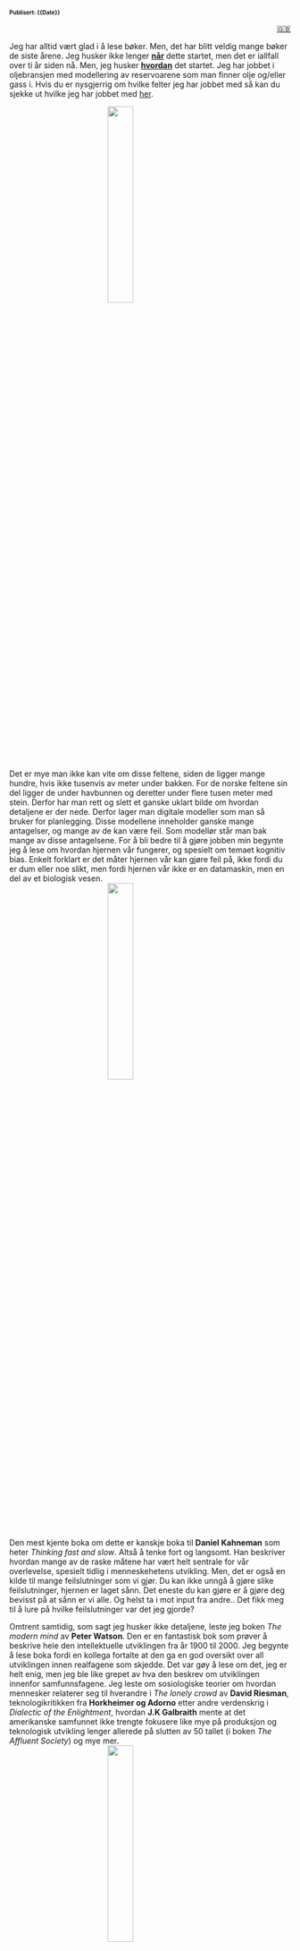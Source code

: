 <head>  
    <link rel="stylesheet" href="styles.css">
</head>

<font size="1">**Publisert: {{Date}}**</font>
<a href="books_english.md">

<div style="text-align: right">🇬🇧</div>
</a>

<div style="text-align: left;">

Jeg har alltid vært glad i å lese bøker. Men, det har blitt veldig mange bøker de siste årene. Jeg husker ikke lenger <u>**når**</u> dette startet, men det er iallfall over ti år siden nå. Men, jeg husker <u>**hvordan**</u> det startet. Jeg har jobbet i oljebransjen med modellering av reservoarene som man finner olje og/eller gass i. Hvis du er nysgjerrig om hvilke felter jeg har jobbet med så kan du sjekke ut hvilke jeg har jobbet med <a href="fields.md">her</a>.

<img
 style="display: block;
           margin-left: auto;
           margin-right: auto;
           width: 30%;"
    src="the_modern_mind.jpg">
</img>

Det er mye man ikke kan vite om disse feltene, siden de ligger mange hundre, hvis ikke tusenvis av meter under bakken. For de norske feltene sin del ligger de under havbunnen og deretter under flere tusen meter med stein. Derfor har man rett og slett et ganske uklart bilde om hvordan detaljene er der nede. Derfor lager man digitale modeller som man så bruker for planlegging. Disse modellene inneholder ganske mange antagelser, og mange av de kan være feil. Som modellør står man bak mange av disse antagelsene. For å bli bedre til å gjøre jobben min begynte jeg å lese om hvordan hjernen vår fungerer, og spesielt om temaet kognitiv bias. Enkelt forklart er det måter hjernen vår kan gjøre feil på, ikke fordi du er dum eller noe slikt, men fordi hjernen vår ikke er en datamaskin, men en del av et biologisk vesen.
<img
 style="display: block;
           margin-left: auto;
           margin-right: auto;
           width: 30%;"
    src="thinking_fast_and_slow.png">
</img>
Den mest kjente boka om dette er kanskje boka til **Daniel Kahneman** som heter _Thinking fast and slow_. Altså å tenke fort og langsomt. Han beskriver hvordan mange av de raske måtene har vært helt sentrale for vår overlevelse, spesielt tidlig i menneskehetens utvikling. Men, det er også en kilde til mange feilslutninger som vi gjør. Du kan ikke unngå å gjøre slike feilslutninger, hjernen er laget sånn. Det eneste du kan gjøre er å gjøre deg bevisst på at sånn er vi alle. Og helst ta i mot input fra andre.. Det fikk meg til å lure på hvilke feilslutninger var det jeg gjorde?

Omtrent samtidig, som sagt jeg husker ikke detaljene, leste jeg boken _The modern mind_ av **Peter Watson**. Den er en fantastisk bok som prøver å beskrive hele den intellektuelle utviklingen fra år 1900 til 2000. Jeg begynte å lese boka fordi en kollega fortalte at den ga en god oversikt over all utviklingen innen realfagene som skjedde. Det var gøy å lese om det, jeg er helt enig, men jeg ble like grepet av hva den beskrev om utviklingen innenfor samfunnsfagene. Jeg leste om sosiologiske teorier om hvordan mennesker relaterer seg til hverandre i _The lonely crowd_ av **David Riesman**, teknologikritikken fra **Horkheimer og Adorno** etter andre verdenskrig i _Dialectic of the Enlightment_, hvordan **J.K Galbraith** mente at det amerikanske samfunnet ikke trengte fokusere like mye på produksjon og teknologisk utvikling lenger allerede på slutten av 50 tallet (i boken _The Affluent Society_) og mye mer.
<img
 style="display: block;
           margin-left: auto;
           margin-right: auto;
           width: 30%;"
    src="the_affluent_society.jpg">
</img>

Jeg leste om den den stille våren (_Silent spring_), som er beskrevet som den første boka om miljøvern av **Rachel Carson**, og _Limits to growth_ av **Donella Medows** og andre, blant annet norske **Jørgen Randers**.
Alt dette har forandret meg, og mitt forhold til verden rett og slett. Etterhvert har jeg lest mange av disse bøkene, og det har også hatt en snøballeffekt.

<img
 style="display: block;
           margin-left: auto;
           margin-right: auto;
           width: 30%;"
    src="limits_to_growth.png">
</img>

Nå leser jeg hele tiden, samtidig som ønskelista mi bare blir lengre. Det har blitt mange, mange bøker etterhvert. Fellestrekket er vel at de har alle noe med menneskeheten, og hvordan vi oppfører oss på denne planeten. Hvis du har lyst til å se lista, ligger den under her.

## 📚 Bøker om menneskehetens tilstand

Applebaum, A. (2020). _Twilight of Democracy: The Seductive Lure of Authoritarianism._ Knopf Doubleday Publishing Group.  
Ariely, D. (2009). _Predictably irrational_ HarperCollins UK.  
Ayres, R. U., & Ayres, E. H. (2009). _Crossing the Energy Divide: Moving from Fossil Fuel Dependence to a Clean-Energy Future._ Pearson Prentice Hall.  
Bardhan, P. (2022). _A World of Insecurity: Democratic Disenchantment in Rich and Poor Countries._ Harvard University Press.  
Barnes, P. (2014). _With Liberty and Dividends for All: How to Save Our Middle Class When Jobs Don’t Pay Enough._ Berrett-Koehler Publishers.  
Bjørkdahl, K., & Lykke, K. V. (2023). _Hva vi spiser når vi spiser kjøtt._ Res Publica.  
Bloodworth, J. (2018). _Hired: Six Months Undercover in Low-Wage Britain._ Atlantic Books.  
Brand, U., & Wissen, M. (2021). _The Imperial Mode of Living: Everyday Life and the Ecological Crisis of Capitalism._ Verso Books.  
Brøgger, J. (1993). _Kulturforståelse: En nøkkel til vår internasjonale samtid._ Damm.  
Bullough, O. (2018). _Moneyland: Why Thieves And Crooks Now Rule The World And How To Take It Back._ Profile Books.  
Burnett, D. (2016). _The Idiot Brain: A Neuroscientist Explains What Your Head is Really Up To._ Guardian Faber Publishing.  
De Oliveira, V. M. (2021). _Hospicing modernity: Facing humanity’s wrongs and the implications for social activism._ North Atlantic Books.  
DiAngelo, R. (2019). _White Fragility: Why It’s So Hard for White People to Talk About Racism._ Penguin UK.  
Dixson-Declève, S., Gaffney, O., Ghosh, J., Randers, J., Rockström, J., & Stoknes, P. E. (2022). _Earth for all: A survival guide for humanity : a report to the Club of Rome (2022) fifty years after The Limits to Growth (1972)._ New Society Publishers.  
Dorling, D. (2020). _Slowdown: The End of the Great Acceleration—and Why It’s Good for the Planet, the Economy, and Our Lives._ Yale University Press.  
Durkheim, É. (1951). _Suicide: A Study in Sociology (G._ Simpson, Red.; J. A. Spaulding & G. Simpson, Overs.). The Free Press.  
Fisher, M. (2009). _Capitalist Realism: Is There No Alternative?_ John Hunt Publishing.  
Fisher, R., & Ury, W. (2012). _Getting to Yes: Negotiating an agreement without giving in._ Random House.  
Frankl, V. E. (2017). _Man’s Search for Meaning._ Beacon Press.  
Fukuyama, F. (2006). _The End of History and the Last Man._ Simon and Schuster.  
Fukuyama, F. (2014). _Political Order and Political Decay: From the Industrial Revolution to the Globalisation of Democracy._ Profile Books.  
Fukuyama, F. (2018). _Identity: The Demand for Dignity and the Politics of Resentment._ Farrar, Straus and Giroux.  
Gabrielsen, B. (2020). _Skjermslaver._ Kagge forlag as.  
Garces, M. (2024). _New Radical Enlightenment: Philosophy for a Common World._ Verso Books.  
Giblin, R., & Doctorow, C. (2022). _Chokepoint Capitalism._ Beacon Press.  
Gleeson-White, J. (2015). _Six Capitals, or Can Accountants Save the Planet?: Rethinking Capitalism for the Twenty-First Century._ W. W. Norton & Company.  
Goodhart, D. (2017). _The Road to Somewhere: The Populist Revolt and the Future of Politics._ Oxford University Press.  
Graeber, D. (2012). _Debt: The First 5000 Years._ Penguin Books Limited.  
Gray, J. (2015). _Straw Dogs: Thoughts On Humans And Other Animals._ Granta Books.  
Habermas, J. (1989). _The Structural Transformation of the Public Sphere: An Inquiry Into a Category of Bourgeois Society._ Polity Press.  
Harari, Y. N. (2014). _Sapiens: A Brief History of Humankind: The multi-million copy bestseller._ Random House.  
Hickel, J. (2020). _Less is More: How Degrowth Will Save the World._ Random House.  
Hippe, I. (2021). _Korstoget mot velferdsstaten: På innsiden av nyliberale tenketanker._ Svein Sandnes Bokforlag.  
Horkheimer, M., Adorno, T. W., & Noeri, G. (2002). _Dialectic of Enlightenment._ Stanford University Press.  
Hull, R. B., Robertson, D. P., & Mortimer, M. (2020). _Leadership for Sustainability: Strategies for Tackling Wicked Problems._ Island Press.  
Isaksen, T. R. (2023). _Ingen tror på nåtiden: Drømmene fra 1989, hvorfor verden blir mørkere og jakten på lyspunkter._ Kagge Forlag.  
Jackson, T. (2016). _Prosperity without Growth: Foundations for the Economy of Tomorrow._ Taylor & Francis.  
Jackson, T. (2021). _Post Growth: Life after Capitalism._ John Wiley & Sons.  
Jeffries, S. (2022). _Everything, All the Time, Everywhere: How We Became Postmodern._ Verso Books.  
Kahneman, D. (2011). _Thinking, Fast and Slow._ Penguin UK.  
Klein, N. (2019). _On Fire: The Burning Case for a Green New Deal._ Penguin UK.  
Lasch, C. (1991). _The Culture of Narcissism: American Life in an Age of Diminishing Expectations._ W. W. Norton & Company.  
Latour, B. (2018). _Down to Earth: Politics in the New Climatic Regime._ John Wiley & Sons.  
Lindgren, L. (2021). _Ekko: Et essay om algoritmer og begjær._ Gyldendal.  
Lykkeberg, R. (2019). _Vesten mod Vesten: Fortællinger om det politiske opbrud fra efterkrigstiden til Brexit og Trump (1._ utg.). Informations Forlag.  
Marsdal, M. E. (2021). _Parterapi: For oljefolk og klimaaktivister._ Manifest forlag.  
Mbembe, A. (2020). _Necropolitics._ Duke University Press.  
Mbembe, A. (2022). _The Earthly Community: Reflections on the Last Utopia._ V2*Publishing.  
McDonough, W., & Braungart, M. (2013). \_The Upcycle: Beyond Sustainability--Designing for Abundance.* Farrar, Straus and Giroux.  
McGuire, B. (2022). _Hothouse Earth: An Inhabitant’s Guide._ Icon Books.  
Meadows, D. (2008). _Thinking in Systems: International Bestseller._ Chelsea Green Publishing.  
Meadows, D., Randers, J., & Meadows, D. (2004). _Limits to Growth: The 30-Year Update._ Chelsea Green Publishing.  
Merchant, B. (2023). _Blood in the Machine: The Origins of the Rebellion Against Big Tech._ Hachette UK.  
Michaels, F. S. (2011). _Monoculture: How One Story Is Changing Everything._ Red Clover Press.  
Milanovic, B. (2023). _Visions of Inequality: From the French Revolution to the End of the Cold War._ Harvard University Press.  
Mildenberger, M. (2020). _Carbon Captured: How Business and Labor Control Climate Politics._ MIT Press.  
Mishra, P. (2019). _Raseriets tidsalder._ Solum forlag as.  
Mjaaland, M. T., Eriksen, T. H., & Hessen, D. O. (2024). _Antropocen: Menneskets tidsalder._ Res Publica.  
Monbiot, G. (2004). _The Age of Consent: A Manifesto for a New World Order._ Harper Perennial.  
Monbiot, G. (2013). _Feral: Searching for Enchantment on the Frontiers of Rewilding._ Penguin UK.  
Moyn, S. (2023). _Liberalism Against Itself: Cold War Intellectuals and the Making of Our Times._ Yale University Press.  
Nair, C. (2022). _Dismantling Global White Privilege: Equity for a Post-Western World._ Berrett-Koehler Publishers.  
Nørmark, D., & Jensen, A. F. (2018). _Pseudoarbejde: Hvordan vi fik travlt med at lave ingenting (1._ utg.). Gyldendal Business.  
Piketty, T. (2015). _The Economics of Inequality._ Harvard University Press.  
Piketty, T. (2020). _Capital and Ideology._ Harvard University Press.  
Polman, P., & Winston, A. (2021). _Net Positive: How Courageous Companies Thrive by Giving More Than They Take._ Harvard Business Press.  
Rathi, A. (2024). _Climate Capitalism: Winning the Race to Zero Emissions and Solving the Crisis of Our Age._ Greystone Books Ltd.  
Raworth, K. (2018). _Doughnut Economics: Seven Ways to Think Like a 21st Century Economist._ Chelsea Green Publishing.  
Read, R., & Alexander, S. (2019). _This Civilisation is Finished: Conversations on the end of Empire - and what lies beyond._ Simplicity Institute.  
Reinertsen, M. B. (2017). _Reisen til Bretton Woods._ Cappelen Damm.  
Riesman, D., Glazer, N., & Denney, R. (2020). _The Lonely Crowd: A Study of the Changing American Character._ Yale University Press.  
Riise, A. B. (2021). _Mitt klimaregnskap._ Res Publica.  
Robinson, K. S. (2020). _The Ministry for the Future._ Hachette UK.  
Rogan, T. (2019). _The Moral Economists: R. H. Tawney, Karl Polanyi, E. P. Thompson, and the Critique of Capitalism._ Princeton University Press.  
Rosa, H. (2019). _Resonance: A Sociology of Our Relationship to the World._ John Wiley & Sons.  
Rosling, H., Rönnlund, A. R., & Rosling, O. (2018). _Factfulness: Ten Reasons We’re Wrong About the World--and Why Things Are Better Than You Think._ Flatiron Books.  
Rushkoff, D. (2022). _Survival of the Richest: Escape Fantasies of the Tech Billionaires._ W. W. Norton & Company.  
Russell, B. (2008). _History of Western Philosophy._ Simon and Schuster.  
Russell, B. (2022). _The Problems of Philosophy._ DigiCat.  
Røyne, A. (2020). _Varm klode._ Kaldt hode. Kagge forlag as.  
Said, E. W. (1995). _Orientalism._ Penguin Books India.  
Slobodian, Q. (2023). _Crack-Up Capitalism: Market Radicals and the Dream of a World Without Democracy._ Random House.  
Snyder, T. (2017). _On Tyranny: Twenty Lessons from the Twentieth Century._ Crown.  
Stalsberg, L. (2021). _Etter pandemien: Tanker om krise, kapitalisme og en ny hverdag (1._ utg.). Manifest forlag.  
Stalsberg, L. (2022). _Det er nok nå: Hvordan nyliberalismen ødelegger mennesker og natur._ Forlaget Manifest AS.  
Stoknes, P. E. (2020). _Grønn vekst: En sunn økonomi for det 21._ århundre. Tiden norsk forlag.  
Stoknes, P. E. (med Jostein Sand Nilsen, & Stoknes, P. E.). (2017). _Det vi tenker på når vi prøver å ikke tenke på global oppvarming._ Tiden.  
Taleb, N. N. (2008). _The Black Swan: The Impact of the Highly Improbable._ Penguin UK.  
Tetlock, P. E. (2017). _Expert Political Judgment: How Good Is It? How Can We Know? - New Edition._ Princeton University Press.  
Tetlock, P., & Gardner, D. (2015). _Superforecasting: The Art and Science of Prediction._ Random House.  
Thaler, R. H., & Sunstein, C. R. (2021). _Nudge: The Final Edition._ Yale University Press.  
Thompson, H. (2022). _Disorder: Hard Times in the 21st Century._ Oxford University Press.  
Vetlesen, A. J., & Henriksen, J.-O. (2022). _Etikk i klimakrisens tid._ Res Publica.  
Watson, P. (2023). _The Modern Mind: An Intellectual History of the 20th Century._ Harper Collins.  
Weber, M. (2011). _The Protestant Ethic and the Spirit of Capitalism (S._ Kalberg, Red.). Oxford University Press.  
Whyte, W. H. (2013). _The Organization Man._ University of Pennsylvania Press.  
Williams, J. (2021). _Climate Change Is Racist: Race, Privilege and the Struggle for Climate Justice._ Icon Books.  
Zuboff, S. (2019). _The Age of Surveillance Capitalism: The Fight for a Human Future at the New Frontier of Power._ Hachette UK.

</div>
<div style="text-align: center;">
<a href="index.md">🪃</a>
